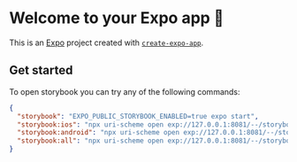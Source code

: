 # Welcome to your Expo app 👋

This is an [Expo](https://expo.dev) project created with [`create-expo-app`](https://www.npmjs.com/package/create-expo-app).

## Get started

To open storybook you can try any of the following commands:

```json
{
  "storybook": "EXPO_PUBLIC_STORYBOOK_ENABLED=true expo start",
  "storybook:ios": "npx uri-scheme open exp://127.0.0.1:8081/--/storybook --ios",
  "storybook:android": "npx uri-scheme open exp://127.0.0.1:8081/--/storybook --android",
  "storybook:all": "npx uri-scheme open exp://127.0.0.1:8081/--/storybook --ios --android"
}
```
